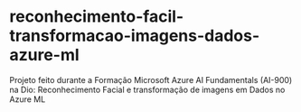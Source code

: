 # reconhecimento-facil-transformacao-imagens-dados-azure-ml
Projeto feito durante a Formação Microsoft Azure AI Fundamentals (AI-900) na Dio: Reconhecimento Facial e transformação de imagens em Dados no Azure ML
